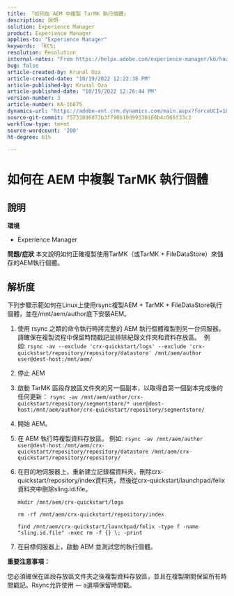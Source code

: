 ```yaml
---
title: 「如何在 AEM 中複製 TarMK 執行個體」
description: 說明
solution: Experience Manager
product: Experience Manager
applies-to: "Experience Manager"
keywords: 「KCS」
resolution: Resolution
internal-notes: "From https://helpx.adobe.com/experience-manager/kb/how-to-clone-an-AEM-TarMK-instance-AEM.html"
bug: false
article-created-by: Krunal Oza
article-created-date: "10/19/2022 12:22:38 PM"
article-published-by: Krunal Oza
article-published-date: "10/19/2022 12:26:44 PM"
version-number: 3
article-number: KA-16875
dynamics-url: "https://adobe-ent.crm.dynamics.com/main.aspx?forceUCI=1&pagetype=entityrecord&etn=knowledgearticle&id=708341b2-a84f-ed11-bba2-00224808679b"
source-git-commit: f5733806d73b3f790b10d99330168b4c066f33c3
workflow-type: tm+mt
source-wordcount: '200'
ht-degree: 61%

---
```


# 如何在 AEM 中複製 TarMK 執行個體

## 說明

<b>環境</b>
- Experience Manager



<b>問題/症狀</b>
本文說明如何正確複製使用TarMK（或TarMK + FileDataStore）來儲存的AEM執行個體。


## 解析度


下列步驟示範如何在Linux上使用rsync複製AEM + TarMK + FileDataStore執行個體，並在/mnt/aem/author底下安裝AEM。

1. 使用 rsync 之類的命令執行時將完整的 AEM 執行個體複製到另一台伺服器。 請確保在複製流程中保留時間戳記並排除紀錄文件夾和資料存放區。  例如: `rsync -av --exclude 'crx-quickstart/logs' --exclude 'crx-quickstart/repository/repository/datastore' /mnt/aem/author user@dest-host:/mnt/aem/`
2. 停止 AEM
3. 啟動 TarMK 區段存放區文件夾的另一個副本，以取得自第一個副本完成後的任何更新： `rsync -av /mnt/aem/author/crx-quickstart/repository/segmentstore/* user@dest-host:/mnt/aem/author/crx-quickstart/repository/segmentstore/`
4. 開始 AEM。
5. 在 AEM 執行時複製資料存放區。 例如: `rsync -av /mnt/aem/author user@dest-host:/mnt/aem/crx-quickstart/repository/repository/datastore /mnt/aem/crx-quickstart/repository/repository/`
6. 在目的地伺服器上，重新建立記錄檔資料夾，刪除crx-quickstart/repository/index資料夾，然後從crx-quickstart/launchpad/felix資料夾中刪除sling.id.file。

   `mkdir /mnt/aem/crx-quickstart/logs`

   `rm -rf /mnt/aem/crx-quickstart/repository/index`

   `find /mnt/aem/crx-quickstart/launchpad/felix -type f -name "sling.id.file" -exec rm -f {} \; -print`
7. 在目標伺服器上，啟動 AEM 並測試您的執行個體。


<b>重要注意事項：</b>

您必須確保在區段存放區文件夾之後複製資料存放區，並且在複製期間保留所有時間戳記。Rsync允許使用 — a選項保留時間戳。
